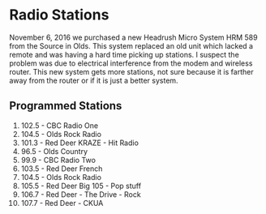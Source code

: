 # Radio Stations

November 6, 2016 we purchased a new Headrush Micro System HRM 589 from the Source in Olds. This system replaced an old unit which lacked a remote and was having a hard time picking up stations. I suspect the problem was due to electrical interference from the modem and wireless router.  This new system gets more stations, not sure because it is farther away from the router or if it is just a better system.

## Programmed Stations

1. 102.5 - CBC Radio One
2. 104.5 - Olds Rock Radio
3. 101.3 - Red Deer KRAZE - Hit Radio
4. 96.5  - Olds Country
5. 99.9  - CBC Radio Two
6. 103.5 - Red Deer French
7. 104.5 - Olds Rock Radio
8. 105.5 - Red Deer Big 105 - Pop stuff
9. 106.7 - Red Deer - The Drive - Rock
10. 107.7 - Red Deer - CKUA
